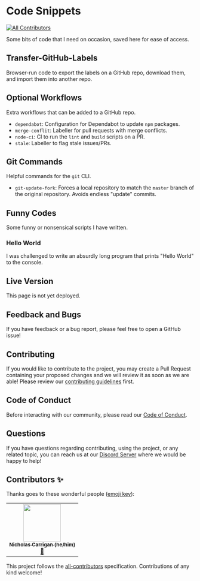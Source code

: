 # Code Snippets
<!-- ALL-CONTRIBUTORS-BADGE:START - Do not remove or modify this section -->
[![All Contributors](https://img.shields.io/badge/all_contributors-1-orange.svg?style=flat-square)](#contributors-)
<!-- ALL-CONTRIBUTORS-BADGE:END -->

Some bits of code that I need on occasion, saved here for ease of access.

## Transfer-GitHub-Labels

Browser-run code to export the labels on a GitHub repo, download them, and import them into another repo.

## Optional Workflows

Extra workflows that can be added to a GitHub repo.
- `dependabot`: Configuration for Dependabot to update `npm` packages.
- `merge-conflit`: Labeller for pull requests with merge conflicts.
- `node-ci`: CI to run the `lint` and `build` scripts on a PR.
- `stale`: Labeller to flag stale issues/PRs.

## Git Commands

Helpful commands for the `git` CLI.
- `git-update-fork`: Forces a local repository to match the `master` branch of the original repository. Avoids endless "update" commits.

## Funny Codes

Some funny or nonsensical scripts I have written. 

### Hello World

I was challenged to write an absurdly long program that prints "Hello World" to the console.

## Live Version

This page is not yet deployed.
<!--This page is currently deployed. [View the live website.]()-->

## Feedback and Bugs

If you have feedback or a bug report, please feel free to open a GitHub issue!

## Contributing

If you would like to contribute to the project, you may create a Pull Request containing your proposed changes and we will review it as soon as we are able! Please review our [contributing guidelines](CONTRIBUTING.md) first.

## Code of Conduct

Before interacting with our community, please read our [Code of Conduct](CODE_OF_CONDUCT.md).

## Questions

If you have questions regarding contributing, using the project, or any related topic, you can reach us at our [Discord Server](https://discord.gg/yMBWgETTJu) where we would be happy to help!

## Contributors ✨

Thanks goes to these wonderful people ([emoji key](https://allcontributors.org/docs/en/emoji-key)):

<!-- ALL-CONTRIBUTORS-LIST:START - Do not remove or modify this section -->
<!-- prettier-ignore-start -->
<!-- markdownlint-disable -->
<table>
  <tr>
    <td align="center"><a href="http://www.nhcarrigan.com"><img src="https://avatars1.githubusercontent.com/u/63889819?v=4" width="100px;" alt=""/><br /><sub><b>Nicholas Carrigan (he/him)</b></sub></a><br /><a href="#projectManagement-nhcarrigan" title="Project Management">📆</a></td>
  </tr>
</table>

<!-- markdownlint-enable -->
<!-- prettier-ignore-end -->
<!-- ALL-CONTRIBUTORS-LIST:END -->

This project follows the [all-contributors](https://github.com/all-contributors/all-contributors) specification. Contributions of any kind welcome!